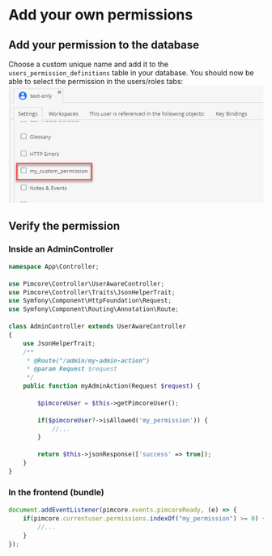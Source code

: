 # Add your own permissions

## Add your permission to the database
Choose a custom unique name and add it to the `users_permission_definitions` table in your database.
You should now be able to select the permission in the users/roles tabs:
![CustomPermissionPimcore](../img/custom_permissions_pimcore.png)

## Verify the permission

### Inside an AdminController
```php
namespace App\Controller;

use Pimcore\Controller\UserAwareController;
use Pimcore\Controller\Traits\JsonHelperTrait;
use Symfony\Component\HttpFoundation\Request;
use Symfony\Component\Routing\Annotation\Route;

class AdminController extends UserAwareController
{
    use JsonHelperTrait;
    /**
     * @Route("/admin/my-admin-action")
     * @param Request $request
     */
    public function myAdminAction(Request $request) {

        $pimcoreUser = $this->getPimcoreUser();

        if($pimcoreUser?->isAllowed('my_permission')) {
            //...
        }
        
        return $this->jsonResponse(['success' => true]);
    }
}
```

### In the frontend (bundle)
```js
document.addEventListener(pimcore.events.pimcoreReady, (e) => {
    if(pimcore.currentuser.permissions.indexOf("my_permission") >= 0) {
        //...
    }
});
```
